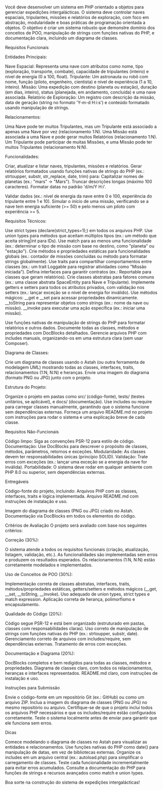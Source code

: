 Você deve desenvolver um sistema em PHP orientado a objetos para gerenciar expedições intergalácticas. O sistema deve controlar naves espaciais, tripulantes, missões e relatórios de exploração, com foco em abstração, modularidade e boas práticas de programação orientada a objetos. O objetivo é criar um sistema robusto que demonstre domínio dos conceitos de POO, manipulação de strings com funções nativas do PHP, e documentação clara, incluindo um diagrama de classes.

Requisitos Funcionais

Entidades Principais:

Nave Espacial: Representa uma nave com atributos como nome, tipo (exploração, transporte, combate), capacidade de tripulantes (inteiro) e nível de energia (0 a 100, float).
Tripulante: Um astronauta ou robô com nome, função (piloto, engenheiro, cientista) e nível de experiência (1 a 10, inteiro).
Missão: Uma expedição com destino (planeta ou estação), duração (em dias, inteiro), status (planejada, em andamento, concluída) e uma nave associada.
Relatório de Exploração: Um registro com descrição da missão, data de geração (string no formato 'Y-m-d H:i:s') e conteúdo formatado usando manipulação de strings.


Relacionamentos:

Uma Nave pode ter muitos Tripulantes, mas um Tripulante está associado a apenas uma Nave por vez (relacionamento 1:N).
Uma Missão está associada a uma Nave e pode gerar muitos Relatórios (relacionamento 1:N).
Um Tripulante pode participar de muitas Missões, e uma Missão pode ter muitos Tripulantes (relacionamento N:N).


Funcionalidades:

Criar, atualizar e listar naves, tripulantes, missões e relatórios.
Gerar relatórios formatados usando funções nativas de strings do PHP (ex.: strtoupper, substr, str_replace, date, trim) para:
Capitalizar nomes de planetas (ex.: "mars" → "Mars").
Truncar descrições longas (máximo 100 caracteres).
Formatar datas no padrão 'd/m/Y H:i'.


Validar dados (ex.: nível de energia da nave entre 0 e 100, experiência do tripulante entre 1 e 10).
Simular o início de uma missão, verificando se a nave tem energia suficiente (>= 50) e pelo menos um piloto com experiência >= 5.


Requisitos Técnicos:

Use strict types (declare(strict_types=1);) em todos os arquivos PHP.
Use union types para métodos que aceitam múltiplos tipos (ex.: um método que aceita string|int para IDs).
Use match para ao menos uma funcionalidade (ex.: determinar o tipo de missão com base no destino, como "planeta" ou "estação").
Crie métodos e propriedades estáticas para funcionalidades globais (ex.: contador de missões concluídas ou método para formatar strings globalmente).
Use traits para compartilhar comportamentos entre classes (ex.: um trait Loggable para registrar atividades como "Missão iniciada").
Defina interfaces para garantir contratos (ex.: Reportable para classes que geram relatórios).
Crie classes abstratas para fatores comuns (ex.: uma classe abstrata SpaceEntity para Nave e Tripulante).
Implemente getters e setters para todos os atributos privados, com validação nos setters (ex.: lançar exceção se o nível de energia for inválido).
Use métodos mágicos:
__get e __set para acessar propriedades dinamicamente.
__toString para representar objetos como strings (ex.: nome da nave ou missão).
__invoke para executar uma ação específica (ex.: iniciar uma missão).


Use funções nativas de manipulação de strings do PHP para formatar relatórios e outros dados.
Documente todas as classes, métodos e propriedades com DocBlocks detalhados.
Gerencie arquivos PHP com includes manuais, organizando-os em uma estrutura clara (sem usar Composer).


Diagrama de Classes:

Crie um diagrama de classes usando o Astah (ou outra ferramenta de modelagem UML) mostrando todas as classes, interfaces, traits, relacionamentos (1:N, N:N) e heranças.
Envie uma imagem do diagrama (formato PNG ou JPG) junto com o projeto.


Estrutura do Projeto:

Organize o projeto em pastas como src/ (código-fonte), tests/ (testes unitários, se aplicável), e docs/ (documentação).
Use includes ou require para carregar classes manualmente, garantindo que o sistema funcione sem dependências externas.
Forneça um arquivo README.md no projeto com instruções para rodar o sistema e uma explicação breve de cada classe.



Requisitos Não-Funcionais

Código limpo: Siga as convenções PSR-12 para estilo de código.
Documentação: Use DocBlocks para descrever o propósito de classes, métodos, parâmetros, retornos e exceções.
Modularidade: As classes devem ter responsabilidades únicas (princípio SOLID).
Validação: Trate erros com exceções (ex.: lançar uma exceção se a energia da nave for inválida).
Portabilidade: O sistema deve rodar em qualquer ambiente com PHP 8.0 ou superior, sem dependências externas.

Entregáveis

Código-fonte do projeto, incluindo:
Arquivos PHP com as classes, interfaces, traits e lógica implementada.
Arquivo README.md com instruções de instalação e uso.


Imagem do diagrama de classes (PNG ou JPG) criado no Astah.
Documentação via DocBlocks em todos os elementos do código.

Critérios de Avaliação
O projeto será avaliado com base nos seguintes critérios:

Correção (30%):

O sistema atende a todos os requisitos funcionais (criação, atualização, listagem, validação, etc.).
As funcionalidades são implementadas sem erros e produzem os resultados esperados.
Os relacionamentos (1:N, N:N) estão corretamente modelados e implementados.


Uso de Conceitos de POO (30%):

Implementação correta de classes abstratas, interfaces, traits, métodos/propriedades estáticas, getters/setters e métodos mágicos (__get, __set, __toString, __invoke).
Uso adequado de union types, strict types e match expression.
Aplicação correta de herança, polimorfismo e encapsulamento.


Qualidade do Código (20%):

Código segue PSR-12 e está bem organizado (estruturado em pastas, classes com responsabilidades claras).
Uso correto de manipulação de strings com funções nativas do PHP (ex.: strtoupper, substr, date).
Gerenciamento correto de arquivos com includes/require, sem dependências externas.
Tratamento de erros com exceções.


Documentação e Diagrama (20%):

DocBlocks completos e bem redigidos para todas as classes, métodos e propriedades.
Diagrama de classes claro, com todos os relacionamentos, heranças e interfaces representados.
README.md claro, com instruções de instalação e uso.



Instruções para Submissão

Envie o código-fonte em um repositório Git (ex.: GitHub) ou como um arquivo ZIP.
Inclua a imagem do diagrama de classes (PNG ou JPG) no mesmo repositório ou arquivo.
Certifique-se de que o projeto inclui todos os arquivos PHP necessários e que os includes/require estão configurados corretamente.
Teste o sistema localmente antes de enviar para garantir que ele funciona sem erros.

Dicas

Comece modelando o diagrama de classes no Astah para visualizar as entidades e relacionamentos.
Use funções nativas do PHP como date() para manipulação de datas, em vez de bibliotecas externas.
Organize os includes em um arquivo central (ex.: autoload.php) para simplificar o carregamento de classes.
Teste cada funcionalidade incrementalmente para evitar erros acumulados.
Consulte a documentação do PHP para funções de strings e recursos avançados como match e union types.

Boa sorte na construção do sistema de expedições intergalácticas!

